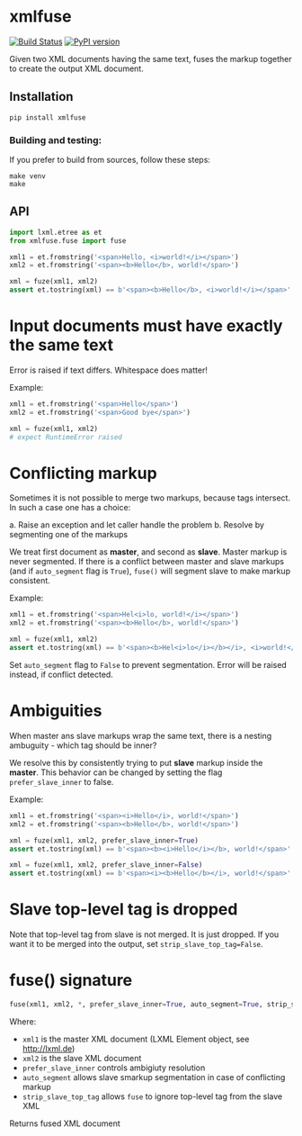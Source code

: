 # xmlfuse
[![Build Status](https://travis-ci.org/innodatalabs/xmlfuse.svg?branch=master)](https://travis-ci.org/innodatalabs/xmlfuse)
[![PyPI version](https://badge.fury.io/py/xmlfuse.svg)](https://badge.fury.io/py/xmlfuse)

Given two XML documents having the same text, fuses the markup together to create the output XML document.

## Installation

```
pip install xmlfuse
```

### Building and testing:
If you prefer to build from sources, follow these steps:

```
make venv
make
```

## API
```python
import lxml.etree as et
from xmlfuse.fuse import fuse

xml1 = et.fromstring('<span>Hello, <i>world!</i></span>')
xml2 = et.fromstring('<span><b>Hello</b>, world!</span>')

xml = fuze(xml1, xml2)
assert et.tostring(xml) == b'<span><b>Hello</b>, <i>world!</i></span>'
```

# Input documents must have exactly the same text
Error is raised if text differs. Whitespace does matter!

Example:
```python
xml1 = et.fromstring('<span>Hello</span>')
xml2 = et.fromstring('<span>Good bye</span>')

xml = fuze(xml1, xml2)
# expect RuntimeError raised
```

# Conflicting markup
Sometimes it is not possible to merge two markups, because tags intersect. In such a case one has a choice:

  a. Raise an exception and let caller handle the problem
  b. Resolve by segmenting one of the markups

We treat first document as **master**, and second as **slave**. Master markup is never segmented. If there is a
conflict between master and slave markups (and if `auto_segment` flag is `True`), `fuse()` will segment slave to make markup consistent.

Example:
```python
xml1 = et.fromstring('<span>Hel<i>lo, world!</i></span>')
xml2 = et.fromstring('<span><b>Hello</b>, world!</span>')

xml = fuze(xml1, xml2)
assert et.tostring(xml) == b'<span><b>Hel<i>lo</i></b></i>, <i>world!</i></span>'
```

Set `auto_segment` flag to `False` to prevent segmentation. Error will be raised instead, if conflict detected.

# Ambiguities
When master ans slave markups wrap the same text, there is a nesting ambuguity - which tag should be inner?

We resolve this by consistently trying to put **slave** markup inside the **master**. This behavior can be changed
by setting the flag `prefer_slave_inner` to false.

Example:
```python
xml1 = et.fromstring('<span><i>Hello</i>, world!</span>')
xml2 = et.fromstring('<span><b>Hello</b>, world!</span>')

xml = fuze(xml1, xml2, prefer_slave_inner=True)
assert et.tostring(xml) == b'<span><b><i>Hello</i></b>, world!</span>'

xml = fuze(xml1, xml2, prefer_slave_inner=False)
assert et.tostring(xml) == b'<span><i><b>Hello</b></i>, world!</span>'
```

# Slave top-level tag is dropped
Note that top-level tag from slave is not merged. It is just dropped. If you want it to be merged into the output,
set `strip_slave_top_tag=False`.

# fuse() signature

```python
fuse(xml1, xml2, *, prefer_slave_inner=True, auto_segment=True, strip_slave_top_tag=True)
```
Where:
* `xml1` is the master XML document (LXML Element object, see http://lxml.de)
* `xml2` is the slave XML document
* `prefer_slave_inner` controls ambigiuty resolution
* `auto_segment` allows slave smarkup segmentation in case of conflicting markup
* `strip_slave_top_tag` allows `fuse` to ignore top-level tag from the slave XML

Returns fused XML document
